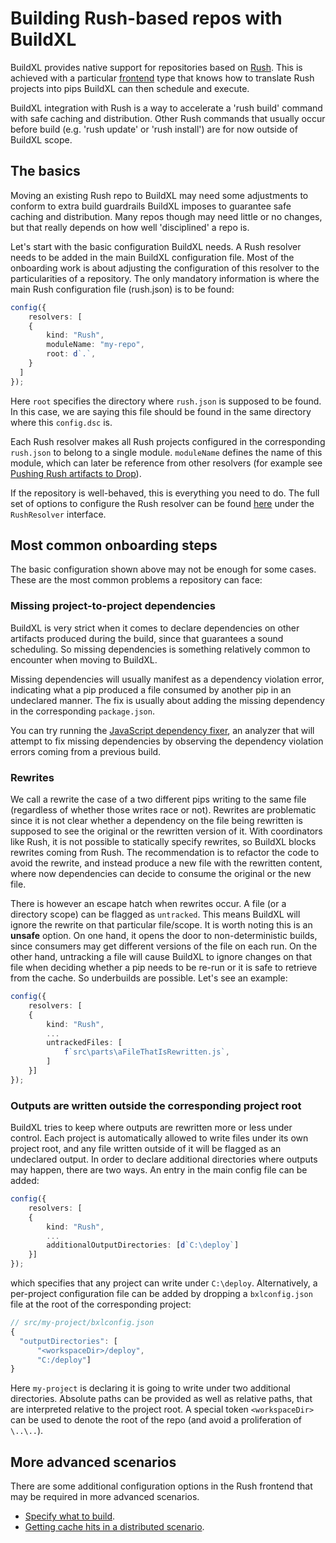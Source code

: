 # Building Rush-based repos with BuildXL
BuildXL provides native support for repositories based on [Rush](https://rushjs.io/). This is achieved with a particular [frontend](../Frontends.md) type that knows how to translate Rush projects into pips BuildXL can then schedule and execute.

BuildXL integration with Rush is a way to accelerate a 'rush build' command with safe caching and distribution. Other Rush commands that usually occur before build (e.g. 'rush update' or 'rush install') are for now outside of BuildXL scope.

## The basics
Moving an existing Rush repo to BuildXL may need some adjustments to conform to extra build guardrails BuildXL imposes to guarantee safe caching and distribution. Many repos though may need little or no changes, but that really depends on how well 'disciplined' a repo is.

Let's start with the basic configuration BuildXL needs. A Rush resolver needs to be added in the main BuildXL configuration file. Most of the onboarding work is about adjusting the configuration of this resolver to the particularities of a repository. The only mandatory information is where the main Rush configuration file (rush.json) is to be found:

```typescript
config({
    resolvers: [
    {
        kind: "Rush",
        moduleName: "my-repo",
        root: d`.`,
    }
  ]
});
```

Here `root` specifies the directory where `rush.json` is supposed to be found. In this case, we are saying this file should be found in the same directory where this `config.dsc` is.

Each Rush resolver makes all Rush projects configured in the corresponding `rush.json` to belong to a single module. `moduleName` defines the name of this module, which can later be reference from other resolvers (for example see [Pushing Rush artifacts to Drop](rush-drop.md)).

If the repository is well-behaved, this is everything you need to do. The full set of options to configure the Rush resolver can be found [here](../../../Public/Sdk/Public/Prelude/Prelude.Configuration.Resolvers.dsc) under the ```RushResolver``` interface.

## Most common onboarding steps
The basic configuration shown above may not be enough for some cases. These are the most common problems a repository can face:
### Missing project-to-project dependencies
BuildXL is very strict when it comes to declare dependencies on other artifacts produced during the build, since that guarantees a sound scheduling. So missing dependencies is something relatively common to encounter when moving to BuildXL. 


Missing dependencies will usually manifest as a dependency violation error, indicating what a pip produced a file consumed by another pip in an undeclared manner. The fix is usually about adding the missing dependency in the corresponding ```package.json```.

You can try running the [JavaScript dependency fixer](../Advanced-Features/Javascript-dependency-fixer.md), an analyzer that will attempt to fix missing dependencies by observing the dependency violation errors coming from a previous build.

### Rewrites
We call a rewrite the case of a two different pips writing to the same file (regardless of whether those writes race or not). Rewrites are problematic since it is not clear whether a dependency on the file being rewritten is supposed to see the original or the rewritten version of it. With coordinators like Rush, it is not possible to statically specify rewrites, so BuildXL blocks rewrites coming from Rush. The recommendation is to refactor the code to avoid the rewrite, and instead produce a new file with the rewritten content, where now dependencies can decide to consume the original or the new file.

There is however an escape hatch when rewrites occur. A file (or a directory scope) can be flagged as `untracked`. This means BuildXL will ignore the rewrite on that particular file/scope. It is worth noting this is an **unsafe** option. On one hand, it opens the door to non-deterministic builds, since consumers may get different versions of the file on each run. On the other hand, untracking a file will cause BuildXL to ignore changes on that file when deciding whether a pip needs to be re-run or it is safe to retrieve from the cache. So underbuilds are possible. Let's see an example:

```typescript
config({
    resolvers: [
    {
        kind: "Rush",
        ...
        untrackedFiles: [
            f`src\parts\aFileThatIsRewritten.js`,
        ]
    }]
});
```

### Outputs are written outside the corresponding project root

BuildXL tries to keep where outputs are rewritten more or less under control. Each project is automatically allowed to write files under its own project root, and any file written outside of it will be flagged as an undeclared output. In order to declare additional directories where outputs may happen, there are two ways. An entry in the main config file can be added:

```typescript
config({
    resolvers: [
    {
        kind: "Rush",
        ...
        additionalOutputDirectories: [d`C:\deploy`]
    }]
});
```
which specifies that any project can write under `C:\deploy`. Alternatively, a per-project configuration file can be added by dropping a `bxlconfig.json` file at the root of the corresponding project:

```typescript 
// src/my-project/bxlconfig.json
{
  "outputDirectories": [
      "<workspaceDir>/deploy", 
      "C:/deploy"]
}
```
Here `my-project` is declaring it is going to write under two additional directories. Absolute paths can be provided as well as relative paths, that are interpreted relative to the project root. A special token `<workspaceDir>` can be used to denote the root of the repo (and avoid a proliferation of `\..\..`).



## More advanced scenarios
There are some additional configuration options in the Rush frontend that may be required in more advanced scenarios.

* [Specify what to build](rush-commands.md).
* [Getting cache hits in a distributed scenario](rush-cachehits.md).

